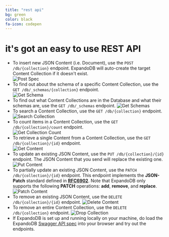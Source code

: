 ```yaml
---
title: "rest api"
bg: green 
color: black
fa-icon: codepen
---
```


# **it's got an easy to use REST API**

- To insert new JSON Content (i.e. Document), use the `POST /db/{collection}` endpoint. ExpandoDB will auto-create the target Content Collection if it doesn't exist.  
  ![Post Spec](img/post-spec.png)
- To find out about the schema of a specific Content Collection, use the `GET /db/_schemas/{collection}` endpoint.  
  ![Get Schema](img/get-schema.PNG)
- To find out what Content Collections are in the Database and what their schemas are, use the `GET /db/_schemas` endpoint.
  ![Get Schemas](img/get-schemas.png)    
- To search a Content Collection, use the `GET /db/{collection}` endpoint.  
  ![Search Collection](img/search-collection.png)
- To count items in a Content Collection, use the `GET /db/{collection}/count` endpoint.  
  ![Get Collection Count](img/get-collection-count.png)
- To retrieve a single Content from a Content Collection, use the `GET /db/{collection}/{id}` endpoint.  
  ![Get Content](img/get-content.png)    
- To update an existing JSON Content, use the `PUT /db/{collection}/{id}` endpoint. The JSON Content that you send will 
  replace the existing one.
  ![Put Content](img/put-collection.png)
- To partially update an existing JSON Content, use the `PATCH /db/{collection}/{id}` endpoint. This endpoint implements
  the **JSON-Patch** standard defined in [**RFC6902**](https://tools.ietf.org/html/rfc6902). Note that ExpandoDB only supports
  the following **PATCH** operations: **add**, **remove**, and **replace**.
  ![Patch Content](img/patch-collection.png)  
- To remove an existing JSON Content, use the `DELETE /db/{collection}/{id}` endpoint.
  ![Delete Content](img/delete-collection.png) 
- To remove an entire Content Collection, use the `DELETE /db/{collection}` endpoint.
  ![Drop Collection](img/drop-collection.png) 
- If ExpandoDB is set up and running locally on your machine, do load the ExpandoDB 
  [Swagger API spec](http://localhost:9000/api-spec/index.html) into your browser and try out the endpoints.
